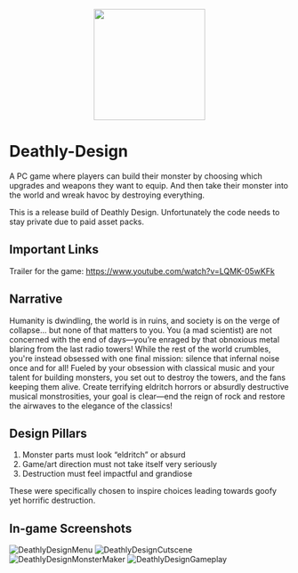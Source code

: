 <p align="center">
  <img src="https://github.com/user-attachments/assets/cd52742e-d361-4d9d-b162-02e64e9e8898" width="200" style="margin: 0 auto;"/>
</p>

# Deathly-Design
A PC game where players can build their monster by choosing which upgrades and weapons they want to equip. And then take their monster into the world and wreak havoc by destroying everything.

This is a release build of Deathly Design. Unfortunately the code needs to stay private due to paid asset packs. 

## Important Links
Trailer for the game: https://www.youtube.com/watch?v=LQMK-05wKFk

## Narrative
Humanity is dwindling, the world is in ruins, and society is on the verge of collapse… but none of that matters to you. You (a mad scientist) are not concerned with the end of days—you’re enraged by that obnoxious metal blaring from the last radio towers! While the rest of the world crumbles, you're instead obsessed with one final mission: silence that infernal noise once and for all! Fueled by your obsession with classical music and your talent for building monsters, you set out to destroy the towers, and the fans keeping them alive. Create terrifying eldritch horrors or absurdly destructive musical monstrosities, your goal is clear—end the reign of rock and restore the airwaves to the elegance of the classics!

## Design Pillars
1. Monster parts must look “eldritch” or absurd
2. Game/art direction must not take itself very seriously
3. Destruction must feel impactful and grandiose
   
These were specifically chosen to inspire choices leading towards goofy yet horrific destruction.

## In-game Screenshots
![DeathlyDesignMenu](https://github.com/user-attachments/assets/fe14f4de-a6dd-4d13-a747-abed621a6261)
![DeathlyDesignCutscene](https://github.com/user-attachments/assets/821c4e61-58fa-48a4-ab3e-ba0834e7357b)
![DeathlyDesignMonsterMaker](https://github.com/user-attachments/assets/59093296-4d68-41c8-9989-61142ab693a5)
![DeathlyDesignGameplay](https://github.com/user-attachments/assets/acdd4508-b957-4bcf-a861-eb5a384c5b3e)
